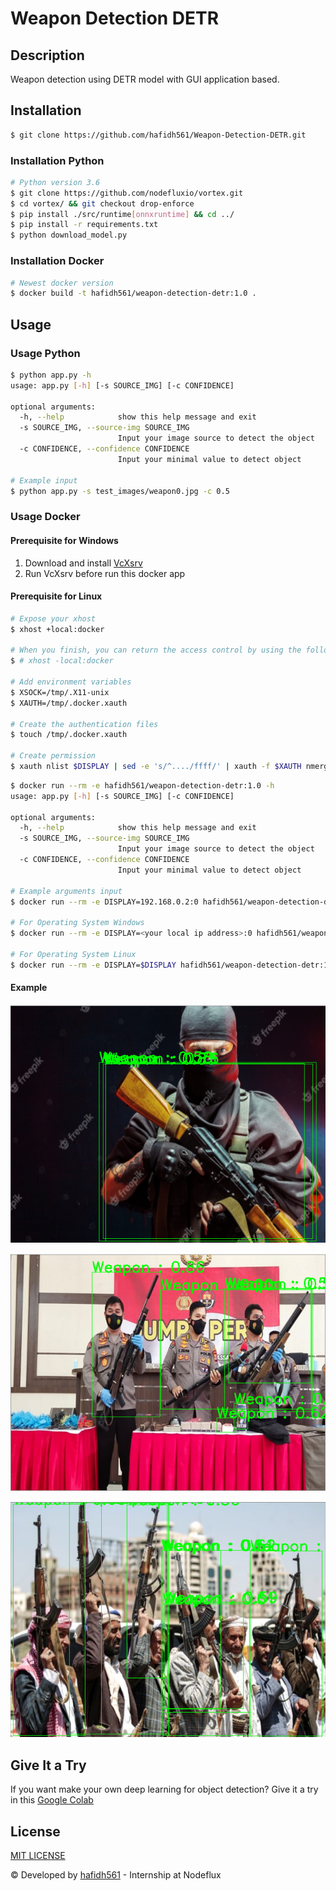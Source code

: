 # Weapon Detection DETR

## Description

Weapon detection using DETR model with GUI application based. <br/>

## Installation

```bash
$ git clone https://github.com/hafidh561/Weapon-Detection-DETR.git
```

### Installation Python

```bash
# Python version 3.6
$ git clone https://github.com/nodefluxio/vortex.git
$ cd vortex/ && git checkout drop-enforce
$ pip install ./src/runtime[onnxruntime] && cd ../
$ pip install -r requirements.txt
$ python download_model.py
```

### Installation Docker

```bash
# Newest docker version
$ docker build -t hafidh561/weapon-detection-detr:1.0 .
```

## Usage

### Usage Python

```bash
$ python app.py -h
usage: app.py [-h] [-s SOURCE_IMG] [-c CONFIDENCE]

optional arguments:
  -h, --help            show this help message and exit
  -s SOURCE_IMG, --source-img SOURCE_IMG
                        Input your image source to detect the object
  -c CONFIDENCE, --confidence CONFIDENCE
                        Input your minimal value to detect object

# Example input
$ python app.py -s test_images/weapon0.jpg -c 0.5
```

### Usage Docker

#### Prerequisite for Windows

1. Download and install [VcXsrv](https://sourceforge.net/projects/vcxsrv/)
2. Run VcXsrv before run this docker app

#### Prerequisite for Linux

```bash
# Expose your xhost
$ xhost +local:docker

# When you finish, you can return the access control by using the following
$ # xhost -local:docker

# Add environment variables
$ XSOCK=/tmp/.X11-unix
$ XAUTH=/tmp/.docker.xauth

# Create the authentication files
$ touch /tmp/.docker.xauth

# Create permission
$ xauth nlist $DISPLAY | sed -e 's/^..../ffff/' | xauth -f $XAUTH nmerge -
```

```bash
$ docker run --rm -e hafidh561/weapon-detection-detr:1.0 -h
usage: app.py [-h] [-s SOURCE_IMG] [-c CONFIDENCE]

optional arguments:
  -h, --help            show this help message and exit
  -s SOURCE_IMG, --source-img SOURCE_IMG
                        Input your image source to detect the object
  -c CONFIDENCE, --confidence CONFIDENCE
                        Input your minimal value to detect object

# Example arguments input
$ docker run --rm -e DISPLAY=192.168.0.2:0 hafidh561/weapon-detection-detr:1.0 -s test_images/weapon0.jpg -c 0.5

# For Operating System Windows
$ docker run --rm -e DISPLAY=<your local ip address>:0 hafidh561/weapon-detection-detr:1.0

# For Operating System Linux
$ docker run --rm -e DISPLAY=$DISPLAY hafidh561/weapon-detection-detr:1.0
```

#### Example

![result0](./test_images/result0.png)

![result1](./test_images/result1.png)

![result2](./test_images/result2.png)

## Give It a Try

If you want make your own deep learning for object detection? Give it a try in this [Google Colab](https://colab.research.google.com/github/hafidh561/Weapon-Detection-DETR/blob/main/jupyter_notebook/train_model.ipynb)

## License

[MIT LICENSE](./LICENSE)

© Developed by [hafidh561](https://github.com/hafidh561) - Internship at Nodeflux
